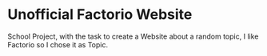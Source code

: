 # Unofficial Factorio Website
School Project, with the task to create a Website about a random topic, I like Factorio so I chose it as Topic.



